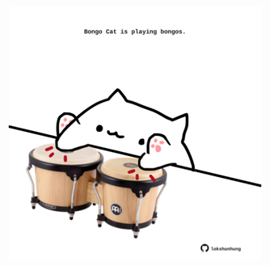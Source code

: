 <!-- built at 01/04/2025, 16:00:44 UTC -->
<p align="center">
  <img width="500" height="500" src="./ReadmeImage.svg">
</p>
